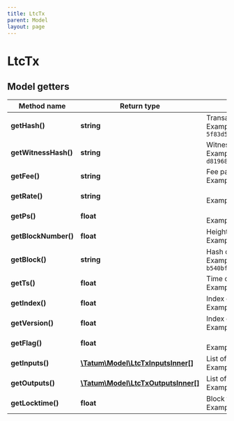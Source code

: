 ```yaml
---
title: LtcTx
parent: Model
layout: page
---
```


# LtcTx

## Model getters

Method name | Return type | Description | Notes
------------ | ------------- | ------------- | -------------
**getHash()** | **string** | Transaction hash. <br>Example: `5f83d51c8d3054012cea3011fa626b85d89442788721afd60719ab1f9ab8f78a` | [optional]
**getWitnessHash()** | **string** | Witness hash in case of a SegWit transaction. <br>Example: `d819688a3ac77cb6d2751808e5411baf7e20fa3eeeccf65867554a09beddd9a3` | [optional]
**getFee()** | **string** | Fee paid for this transaction, in LTC. <br>Example: `0.00001682` | [optional]
**getRate()** | **string** |  <br>Example: `0.00010011` | [optional]
**getPs()** | **float** |  <br>Example: `1572703011` | [optional]
**getBlockNumber()** | **float** | Height of the block this transaction belongs to. <br>Example: `1233224` | [optional]
**getBlock()** | **string** | Hash of the block this transaction belongs to. <br>Example: `b540bf37450eae0fb9fb7f190009ca890f0dd17cb19521c6241a0dc5e70f67dc` | [optional]
**getTs()** | **float** | Time of the transaction. <br>Example: `1572694484` | [optional]
**getIndex()** | **float** | Index of the transaction in the block. <br>Example: `2` | [optional]
**getVersion()** | **float** | Index of the transaction. <br>Example: `2` | [optional]
**getFlag()** | **float** |  <br>Example: `1` | [optional]
**getInputs()** | [**\Tatum\Model\LtcTxInputsInner[]**](../LtcTxInputsInner) | List of transactions, from which assets are being sent. <br>Example: `null` | [optional]
**getOutputs()** | [**\Tatum\Model\LtcTxOutputsInner[]**](../LtcTxOutputsInner) | List of recipient addresses and amounts to send to each of them. <br>Example: `null` | [optional]
**getLocktime()** | **float** | Block this transaction was included in. <br>Example: `1233222` | [optional]

